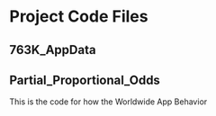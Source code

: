 # Project Code Files

## 763K_AppData


## Partial_Proportional_Odds
This is the code for how the Worldwide App Behavior
